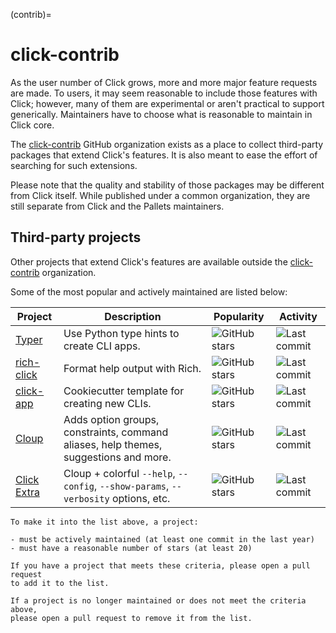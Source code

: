 (contrib)=

# click-contrib

As the user number of Click grows, more and more major feature requests are
made. To users, it may seem reasonable to include those features with Click;
however, many of them are experimental or aren't practical to support
generically. Maintainers have to choose what is reasonable to maintain in Click
core.

The [click-contrib](https://github.com/click-contrib/) GitHub organization exists as a place to collect third-party
packages that extend Click's features. It is also meant to ease the effort of
searching for such extensions.

Please note that the quality and stability of those packages may be different
from Click itself. While published under a common organization, they are still
separate from Click and the Pallets maintainers.

## Third-party projects

Other projects that extend Click's features are available outside the
[click-contrib](https://github.com/click-contrib/) organization.

Some of the most popular and actively maintained are listed below:

| Project                                                 | Description                                                                          | Popularity                                                                                             | Activity                                                                                                    |
|---------------------------------------------------------|--------------------------------------------------------------------------------------|--------------------------------------------------------------------------------------------------------|-------------------------------------------------------------------------------------------------------------|
| [Typer](https://github.com/fastapi/typer)               | Use Python type hints to create CLI apps.                                            | ![GitHub stars](https://img.shields.io/github/stars/fastapi/typer?label=%20&style=flat-square)         | ![Last commit](https://img.shields.io/github/last-commit/fastapi/typer?label=%20&style=flat-square)         |
| [rich-click](https://github.com/ewels/rich-click)       | Format help output with Rich.                                                        | ![GitHub stars](https://img.shields.io/github/stars/ewels/rich-click?label=%20&style=flat-square)      | ![Last commit](https://img.shields.io/github/last-commit/ewels/rich-click?label=%20&style=flat-square)      |
| [click-app](https://github.com/simonw/click-app)        | Cookiecutter template for creating new CLIs.                                         | ![GitHub stars](https://img.shields.io/github/stars/simonw/click-app?label=%20&style=flat-square)      | ![Last commit](https://img.shields.io/github/last-commit/simonw/click-app?label=%20&style=flat-square)      |
| [Cloup](https://github.com/janluke/cloup)               | Adds option groups, constraints, command aliases, help themes, suggestions and more. | ![GitHub stars](https://img.shields.io/github/stars/janluke/cloup?label=%20&style=flat-square)         | ![Last commit](https://img.shields.io/github/last-commit/janluke/cloup?label=%20&style=flat-square)         |
| [Click Extra](https://github.com/kdeldycke/click-extra) | Cloup + colorful `--help`, `--config`, `--show-params`, `--verbosity` options, etc.  | ![GitHub stars](https://img.shields.io/github/stars/kdeldycke/click-extra?label=%20&style=flat-square) | ![Last commit](https://img.shields.io/github/last-commit/kdeldycke/click-extra?label=%20&style=flat-square) |

```{note}
To make it into the list above, a project:

- must be actively maintained (at least one commit in the last year)
- must have a reasonable number of stars (at least 20)

If you have a project that meets these criteria, please open a pull request
to add it to the list.

If a project is no longer maintained or does not meet the criteria above,
please open a pull request to remove it from the list.
```

[click-contrib]: https://github.com/click-contrib/
